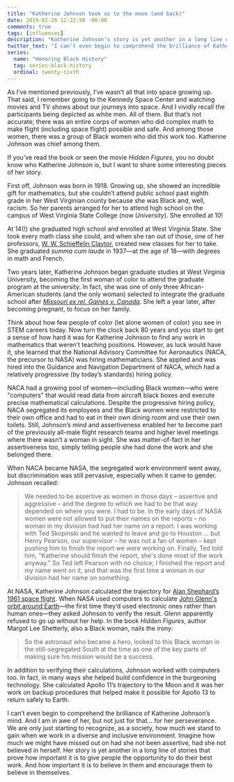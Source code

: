 ```yaml
---
title: "Katherine Johnson took us to the moon (and back)"
date: 2019-02-26 12:22:58 -08:00
comments: true
tags: [influences]
description: "Katherine Johnson’s story is yet another in a long line of stories that prove how important it is to give people the opportunity to do their best work. And how important it is to believe in them and encourage them to believe in themselves."
twitter_text: "I can’t even begin to comprehend the brilliance of Katherine Johnson’s mind. And I am in awe of her, but not just for that… for her perseverance."
series:
  name: "Honoring Black History"
  tag: series-black-history
  ordinal: twenty-sixth
---
```


As I’ve mentioned previously, I’ve wasn’t all that into space growing up. That said, I remember going to the Kennedy Space Center and watching movies and TV shows about our journeys into space. And I vividly recall the participants being depicted as white men. All of them. But that’s not accurate; there was an entire corps of women who did complex math to make flight (including space flight) possible and safe. And among those women, there was a group of Black women who did this work too. Katherine Johnson was chief among them. 

<!-- more -->

If you’ve read the book or seen the movie <cite>Hidden Figures</cite>, you no doubt know who Katherine Johnson is, but I want to share some interesting pieces of her story.

First off, Johnson was born in 1918. Growing up, she showed an incredible gift for mathematics, but she couldn’t attend public school past eighth grade in her West Virginian county because she was Black and, well, racism. So her parents arranged for her to attend high school on the campus of West Virginia State College (now *University*). She enrolled at 10!

At 14(!) she graduated high school and enrolled at West Virginia State. She took every math class she could, and when she ran out of those, one of her professors, [W. W. Schieffelin Claytor](https://wikipedia.org/wiki/W._W._Schieffelin_Claytor), created new classes for her to take. She graduated <i>summa cum laude</i> in 1937—at the age of 18—with degrees in math and French.

Two years later, Katherine Johnson began graduate studies at West Virginia University, becoming the first woman of color to attend the graduate program at the university. In fact, she was one of only three African-American students (and the only woman) selected to integrate the graduate school after [<cite>Missouri ex rel. Gaines v. Canada</cite>](https://wikipedia.org/wiki/Missouri_ex_rel._Gaines_v._Canada). She left a year later, after becoming pregnant, to focus on her family.

Think about how few people of color (let alone women of color) you see in STEM careers today. Now turn the clock back 80 years and you start to get a sense of how hard it was for Katherine Johnson to find any work in mathematics that weren’t teaching positions. However, as luck would have it, she learned that the  National Advisory Committee for Aeronautics (NACA, the precursor to NASA) was hiring mathematicians. She applied and was hired into the Guidance and Navigation Department of NACA, which had a relatively progressive (by today’s standards) hiring policy.

NACA had a growing pool of women—including Black women—who were "computers" that would read data from aircraft black boxes and execute precise mathematical calculations. Despite the progressive hiring policy, NACA segregated its employees and the Black women were restricted to their own office and had to eat in their own dining room and use their own toilets. Still, Johnson’s mind and assertiveness enabled her to become part of the previously all-male flight research teams and higher level meetings where there wasn’t a woman in sight. She was matter-of-fact in her assertiveness too, simply telling people she had done the work and she belonged there.

When NACA became NASA, the segregated work environment went away, but discrimination was still pervasive, especially when it came to gender. Johnson recalled:

> We needed to be assertive as women in those days – assertive and aggressive – and the degree to which we had to be that way depended on where you were. I had to be. In the early days of NASA women were not allowed to put their names on the reports – no woman in my division had had her name on a report. I was working with Ted Skopinski and he wanted to leave and go to Houston ... but Henry Pearson, our supervisor – he was not a fan of women – kept pushing him to finish the report we were working on. Finally, Ted told him, "Katherine should finish the report, she's done most of the work anyway." So Ted left Pearson with no choice; I finished the report and my name went on it, and that was the first time a woman in our division had her name on something.

At NASA, Katherine Johnson calculated the trajectory for [Alan Shephard’s 1961 space flight](https://wikipedia.org/wiki/Alan_Shepard#Freedom_7). When NASA used  computers to calculate [John Glenn's orbit around Earth](https://wikipedia.org/wiki/John_Glenn#Friendship_7_flight)—the first time they’d used electronic ones rather than human ones—they asked Johnson to verify the result. Glenn apparently refused to go up without her help. In the book <cite>Hidden Figures</cite>, author Margot Lee Shetterly, also a Black woman, nails the irony:

> So the astronaut who became a hero, looked to this Black woman in the still-segregated South at the time as one of the key parts of making sure his mission would be a success.

In addition to verifying their calculations, Johnson worked with computers too. In fact, in many ways she helped build confidence in the burgeoning technology. She calculated Apollo 11’s trajectory to the Moon and it was her work on backup procedures that helped make it possible for Apollo 13 to return safely to Earth.

I can’t even begin to comprehend the brilliance of Katherine Johnson’s mind. And I am in awe of her, but not just for that… for her perseverance. We are only just starting to recognize, as a society, how much we stand to gain when we work in a diverse and inclusive environment. Imagine how much we might have missed out on had she not been assertive, had she not believed in herself. Her story is yet another in a long line of stories that prove how important it is to give people the opportunity to do their best work. And how important it is to believe in them and encourage them to believe in themselves.
